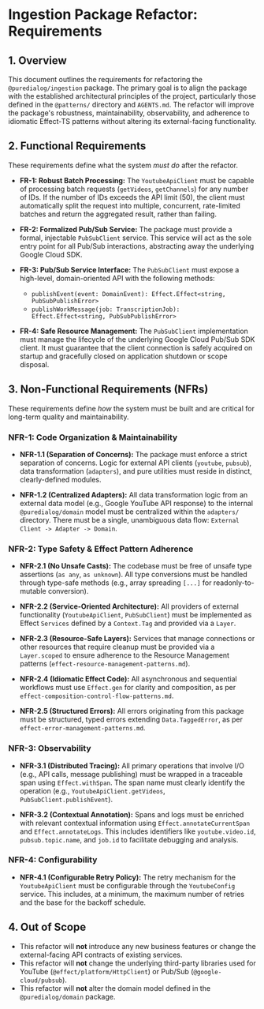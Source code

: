 # Ingestion Package Refactor: Requirements

## 1. Overview

This document outlines the requirements for refactoring the `@puredialog/ingestion` package. The primary goal is to align the package with the established architectural principles of the project, particularly those defined in the `@patterns/` directory and `AGENTS.md`. The refactor will improve the package's robustness, maintainability, observability, and adherence to idiomatic Effect-TS patterns without altering its external-facing functionality.

## 2. Functional Requirements

These requirements define what the system *must do* after the refactor.

- **FR-1: Robust Batch Processing:** The `YoutubeApiClient` must be capable of processing batch requests (`getVideos`, `getChannels`) for any number of IDs. If the number of IDs exceeds the API limit (50), the client must automatically split the request into multiple, concurrent, rate-limited batches and return the aggregated result, rather than failing.

- **FR-2: Formalized Pub/Sub Service:** The package must provide a formal, injectable `PubSubClient` service. This service will act as the sole entry point for all Pub/Sub interactions, abstracting away the underlying Google Cloud SDK.

- **FR-3: Pub/Sub Service Interface:** The `PubSubClient` must expose a high-level, domain-oriented API with the following methods:
    - `publishEvent(event: DomainEvent): Effect.Effect<string, PubSubPublishError>`
    - `publishWorkMessage(job: TranscriptionJob): Effect.Effect<string, PubSubPublishError>`

- **FR-4: Safe Resource Management:** The `PubSubClient` implementation must manage the lifecycle of the underlying Google Cloud Pub/Sub SDK client. It must guarantee that the client connection is safely acquired on startup and gracefully closed on application shutdown or scope disposal.

## 3. Non-Functional Requirements (NFRs)

These requirements define *how* the system must be built and are critical for long-term quality and maintainability.

### NFR-1: Code Organization & Maintainability

- **NFR-1.1 (Separation of Concerns):** The package must enforce a strict separation of concerns. Logic for external API clients (`youtube`, `pubsub`), data transformation (`adapters`), and pure utilities must reside in distinct, clearly-defined modules.

- **NFR-1.2 (Centralized Adapters):** All data transformation logic from an external data model (e.g., Google YouTube API response) to the internal `@puredialog/domain` model must be centralized within the `adapters/` directory. There must be a single, unambiguous data flow: `External Client -> Adapter -> Domain`.

### NFR-2: Type Safety & Effect Pattern Adherence

- **NFR-2.1 (No Unsafe Casts):** The codebase must be free of unsafe type assertions (`as any`, `as unknown`). All type conversions must be handled through type-safe methods (e.g., array spreading `[...]` for readonly-to-mutable conversion).

- **NFR-2.2 (Service-Oriented Architecture):** All providers of external functionality (`YoutubeApiClient`, `PubSubClient`) must be implemented as Effect `Services` defined by a `Context.Tag` and provided via a `Layer`.

- **NFR-2.3 (Resource-Safe Layers):** Services that manage connections or other resources that require cleanup must be provided via a `Layer.scoped` to ensure adherence to the Resource Management patterns (`effect-resource-management-patterns.md`).

- **NFR-2.4 (Idiomatic Effect Code):** All asynchronous and sequential workflows must use `Effect.gen` for clarity and composition, as per `effect-composition-control-flow-patterns.md`.

- **NFR-2.5 (Structured Errors):** All errors originating from this package must be structured, typed errors extending `Data.TaggedError`, as per `effect-error-management-patterns.md`.

### NFR-3: Observability

- **NFR-3.1 (Distributed Tracing):** All primary operations that involve I/O (e.g., API calls, message publishing) must be wrapped in a traceable span using `Effect.withSpan`. The span name must clearly identify the operation (e.g., `YoutubeApiClient.getVideos`, `PubSubClient.publishEvent`).

- **NFR-3.2 (Contextual Annotation):** Spans and logs must be enriched with relevant contextual information using `Effect.annotateCurrentSpan` and `Effect.annotateLogs`. This includes identifiers like `youtube.video.id`, `pubsub.topic.name`, and `job.id` to facilitate debugging and analysis.

### NFR-4: Configurability

- **NFR-4.1 (Configurable Retry Policy):** The retry mechanism for the `YoutubeApiClient` must be configurable through the `YoutubeConfig` service. This includes, at a minimum, the maximum number of retries and the base for the backoff schedule.

## 4. Out of Scope

- This refactor will **not** introduce any new business features or change the external-facing API contracts of existing services.
- This refactor will **not** change the underlying third-party libraries used for YouTube (`@effect/platform/HttpClient`) or Pub/Sub (`@google-cloud/pubsub`).
- This refactor will **not** alter the domain model defined in the `@puredialog/domain` package.
